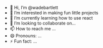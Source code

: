 - 👋 Hi, I’m @wadebartlett
- 👀 I’m interested in making fun little projects
- 🌱 I’m currently learning how to use react
- 💞️ I’m looking to collaborate on...
- 📫 How to reach me ...
- 😄 Pronouns: ...
- ⚡ Fun fact: ...

<!---
wadebartlett/wadebartlett is a ✨ special ✨ repository because its `README.md` (this file) appears on your GitHub profile.
You can click the Preview link to take a look at your changes.
--->
